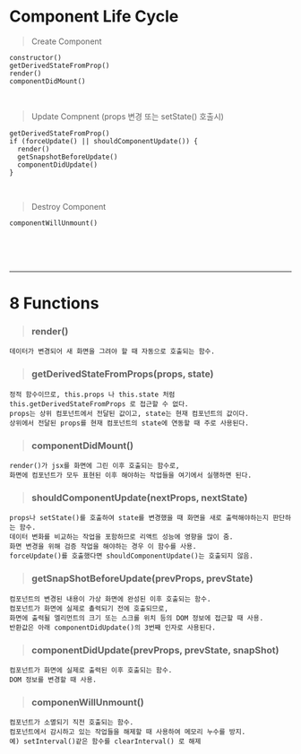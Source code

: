# **Component Life Cycle**

> Create Component

```
constructor()
getDerivedStateFromProp()
render()
componentDidMount()
```

<br/>

> Update Compnent (props 변경 또는 setState() 호출시)

```
getDerivedStateFromProp()
if (forceUpdate() || shouldComponentUpdate()) {
  render()
  getSnapshotBeforeUpdate()
  componentDidUpdate()
}
```

<br/>

> Destroy Component

```
componentWillUnmount()
```

<br/>
<br/>
<br/>

---

# **8 Functions**

> ### **render()**

```
데이터가 변경되어 새 화면을 그려야 할 때 자동으로 호출되는 함수.
```

> ### **getDerivedStateFromProps(props, state)**

```
정적 함수이므로, this.props 나 this.state 처럼 this.getDerivedStateFromProps 로 접근할 수 없다.
props는 상위 컴포넌트에서 전달된 값이고, state는 현재 컴포넌트의 값이다.
상위에서 전달된 props를 현재 컴포넌트의 state에 연동할 때 주로 사용된다.
```

> ### **componentDidMount()**

```
render()가 jsx를 화면에 그린 이후 호출되는 함수로,
화면에 컴포넌트가 모두 표현된 이후 해야하는 작업들을 여기에서 실행하면 된다.
```

> ### **shouldComponentUpdate(nextProps, nextState)**

```
props나 setState()를 호출하여 state를 변경했을 때 화면을 새로 출력해야하는지 판단하는 함수.
데이터 변화를 비교하는 작업을 포함하므로 리액트 성능에 영향을 많이 줌.
화면 변경을 위해 검증 작업을 해야하는 경우 이 함수를 사용.
forceUpdate()를 호출했다면 shouldComponentUpdate()는 호출되지 않음.
```

> ### **getSnapShotBeforeUpdate(prevProps, prevState)**

```
컴포넌트의 변경된 내용이 가상 화면에 완성된 이후 호출되는 함수.
컴포넌트가 화면에 실제로 촐력되기 전에 호출되므로,
화면에 출력될 엘리먼트의 크기 또는 스크롤 위치 등의 DOM 정보에 접근할 때 사용.
반환값은 아래 componentDidUpdate()의 3번째 인자로 사용된다.
```

> ### **componentDidUpdate(prevProps, prevState, snapShot)**

```
컴포넌트가 화면에 실제로 출력된 이후 호출되는 함수.
DOM 정보를 변경할 때 사용.
```

> ### **componenWillUnmount()**

```
컴포넌트가 소멸되기 직전 호출되는 함수.
컴포넌트에서 감시하고 있는 작업들을 해제할 때 사용하여 메모리 누수를 방지.
예) setInterval()같은 함수를 clearInterval() 로 해제
```
